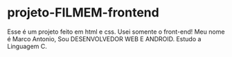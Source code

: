 # projeto-FILMEM-frontend
Esse é um projeto feito em html e css. Usei somente o front-end!
Meu nome é Marco Antonio, Sou DESENVOLVEDOR WEB E ANDROID. Estudo a Linguagem C.
